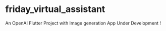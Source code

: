 # friday_virtual_assistant

An OpenAI Flutter Project with Image generation
App Under Development !
